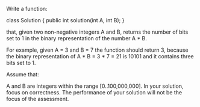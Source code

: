 Write a function:

class Solution { public int solution(int A, int B); }

that, given two non-negative integers A and B, returns the number of bits set to 1 in the binary representation of the number A * B.

For example, given A = 3 and B = 7 the function should return 3, because the binary representation of A * B = 3 * 7 = 21 is 10101 and it contains three bits set to 1.

Assume that:

A and B are integers within the range [0..100,000,000].
In your solution, focus on correctness. The performance of your solution will not be the focus of the assessment.